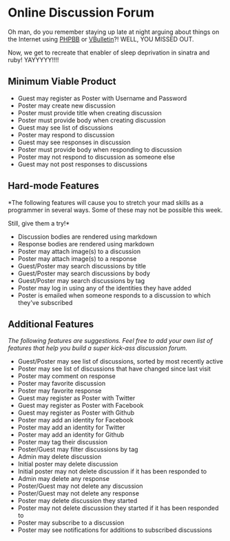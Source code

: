 # Online Discussion Forum
Oh man, do you remember staying up late at night arguing about things on the
Internet using [PHPBB](https://www.phpbb.com/) or
[VBulletin](http://www.vbulletin.com/)?! WELL, YOU MISSED OUT.

Now, we get to recreate that enabler of sleep deprivation in sinatra and ruby!
YAYYYYY!!!!

## Minimum Viable Product

* Guest may register as Poster with Username and Password
* Poster may create new discussion
* Poster must provide title when creating discussion
* Poster must provide body when creating discussion
* Guest may see list of discussions
* Poster may respond to discussion
* Guest may see responses in discussion
* Poster must provide body when responding to discussion
* Poster may not respond to discussion as someone else
* Guest may not post responses to discussions

## Hard-mode Features
*The following features will cause you to stretch your mad skills as a
programmer in several ways. Some of these may not be possible this week.

Still, give them a try!*

* Discussion bodies are rendered using markdown
* Response bodies are rendered using markdown
* Poster may attach image(s) to a discussion
* Poster may attach image(s) to a response
* Guest/Poster may search discussions by title
* Guest/Poster may search discussions by body
* Guest/Poster may search discussions by tag
* Poster may log in using any of the identities they have added
* Poster is emailed when someone responds to a discussion to which they've subscribed

## Additional Features
*The following features are suggestions. Feel free to add your own list of
features that help you build a super kick-ass discussion forum.*

* Guest/Poster may see list of discussions, sorted by most recently active
* Poster may see list of discussions that have changed since last visit
* Poster may comment on response
* Poster may favorite discussion
* Poster may favorite response
* Guest may register as Poster with Twitter
* Guest may register as Poster with Facebook
* Guest may register as Poster with Github
* Poster may add an identity for Facebook
* Poster may add an identity for Twitter
* Poster may add an identity for Github
* Poster may tag their discussion
* Poster/Guest may filter discussions by tag
* Admin may delete discussion
* Initial poster may delete discussion
* Initial poster may not delete discussion if it has been responded to
* Admin may delete any response
* Poster/Guest may not delete any discussion
* Poster/Guest may not delete any response
* Poster may delete discussion they started
* Poster may not delete discussion they started if it has been responded to
* Poster may subscribe to a discussion
* Poster may see notifications for additions to subscribed discussions
